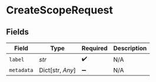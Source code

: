 # CreateScopeRequest


## Fields

| Field              | Type               | Required           | Description        |
| ------------------ | ------------------ | ------------------ | ------------------ |
| `label`            | *str*              | :heavy_check_mark: | N/A                |
| `metadata`         | Dict[str, *Any*]   | :heavy_minus_sign: | N/A                |